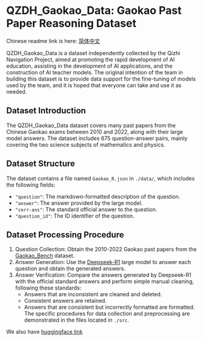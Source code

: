 # QZDH_Gaokao_Data: Gaokao Past Paper Reasoning Dataset
Chinese readme link is here: [简体中文](./README_zh.md)

QZDH_Gaokao_Data is a dataset independently collected by the Qizhi Navigation Project, aimed at promoting the rapid development of AI education, assisting in the development of AI applications, and the construction of AI teacher models. The original intention of the team in building this dataset is to provide data support for the fine-tuning of models used by the team, and it is hoped that everyone can take and use it as needed.

## Dataset Introduction
The QZDH_Gaokao_Data dataset covers many past papers from the Chinese Gaokao exams between 2010 and 2022, along with their large model answers. The dataset includes 675 question-answer pairs, mainly covering the two science subjects of mathematics and physics.

## Dataset Structure
The dataset contains a file named `Gaokao_R.json` in `./data/`, which includes the following fields:
- `"question"`: The markdown-formatted description of the question.
- `"answer"`: The answer provided by the large model.
- `"corr-ans"`: The standard official answer to the question.
- `"question_id"`: The ID identifier of the question.

## Dataset Processing Procedure
1. Question Collection: Obtain the 2010-2022 Gaokao past papers from the [Gaokao_Bench](https://github.com/OpenLMLab/GAOKAO-Bench) dataset.
2. Answer Generation: Use the [Deepseek-R1](https://github.com/deepseek-ai/DeepSeek-R1) large model to answer each question and obtain the generated answers.
3. Answer Verification: Compare the answers generated by Deepseek-R1 with the official standard answers and perform simple manual cleaning, following these standards:
    - Answers that are inconsistent are cleaned and deleted.
    - Consistent answers are retained.
    - Answers that are consistent but incorrectly formatted are formatted.
The specific procedures for data collection and preprocessing are demonstrated in the files located in `./src`.

We also have [huggingface link](https://huggingface.co/datasets/Interstellar174/Gaokao-LLM-data)
